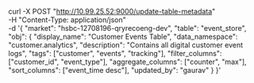 curl -X POST "http://10.99.25.52:9000/update-table-metadata" \
  -H "Content-Type: application/json" \
  -d '{
    "market": "hsbc-12708196-qryrecoeng-dev",
    "table": "event_store",
    "obj": {
      "display_name": "Customer Events Table",
      "data_namespace": "customer.analytics",
      "description": "Contains all digital customer event logs",
      "tags": ["customer", "events", "tracking"],
      "filter_columns": ["customer_id", "event_type"],
      "aggregate_columns": ["counter", "max"],
      "sort_columns": ["event_time desc"],
      "updated_by": "gaurav"
    }
  }'
